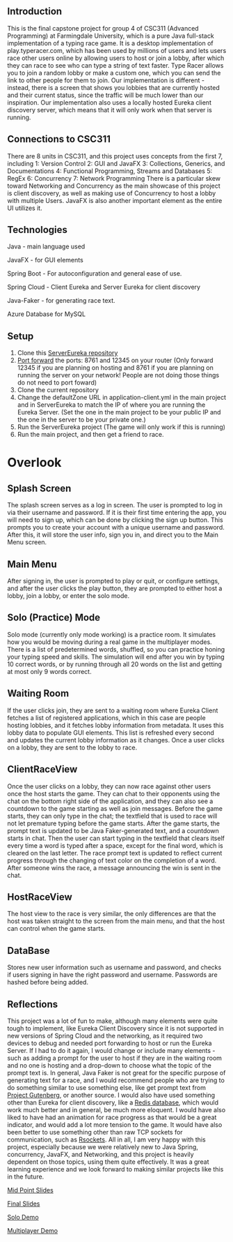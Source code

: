 ## Introduction 
This is the final capstone project for group 4 of CSC311 (Advanced Programming) at Farmingdale University, which is a pure Java full-stack implementation of a typing race game. It is a desktop implementation of play.typeracer.com, which has been used by millions of users and lets users race other users online by allowing users to host or join a lobby, after which they can race to see who can type a string of text faster. Type Racer allows you to join a random lobby or make a custom one, which you can send the link to other people for them to join. Our implementation is different - instead, there is a screen that shows you lobbies that are currently hosted and their current status, since the traffic will be much lower than our inspiration. Our implementation also uses a locally hosted Eureka client discovery server, which means that it will only work when that server is running.

## Connections to CSC311 
There are 8 units in CSC311, and this project uses concepts from the first 7, including 
1: Version Control
2: GUI and JavaFX
3: Collections, Generics, and Documentations
4: Functional Programming, Streams and Databases
5: RegEx
6: Concurrency 
7: Network Programming
There is a particular skew toward Networking and Concurrency as the main showcase of this project is client discovery, as well as making use of Concurrency to host a lobby with multiple Users. JavaFX is also another important element as the entire UI utilizes it.

## Technologies
Java - main language used <p>
JavaFX - for GUI elements<p>
Spring Boot - For autoconfiguration and general ease of use.<p>
Spring Cloud - Client Eureka and Server Eureka for client discovery <p>
Java-Faker - for generating race text.<p>
Azure Database for MySQL <p>

## Setup 
1. Clone this [ServerEureka repository](https://github.com/MaximFarmingdale/ServerEureka)
2. [Port forward](https://learn.g2.com/port-forwarding) the ports: 8761 and 12345 on your router (Only forward 12345 if you are planning on hosting and 8761 if you are planning on running the server on your network! People are not doing those things do not need to port foward)
3. Clone the current repository 
4. Change the defaultZone URL in application-client.yml in the main project and in ServerEureka to match the IP of where you are running the Eureka Server. (Set the one in the main project to be your public IP and the one in the server to be your private one.)
5. Run the ServerEureka project (The game will only work if this is running)
6. Run the main project, and then get a friend to race. 

# Overlook
## Splash Screen
The splash screen serves as a log in screen. The user is prompted to log in via their username and password. If it is their first time entering the app, you will need to sign up, which can be done by clicking the sign up button. This prompts you to create your account with a unique username and password. After this, it will store the user info, sign you in, and direct you to the Main Menu screen.

## Main Menu
After signing in, the user is prompted to play or quit, or configure settings, and after the user clicks the play button, they are prompted to either host a lobby, join a lobby, or enter the solo mode.

## Solo (Practice) Mode
Solo mode (currently only mode working) is a practice room. It simulates how you would be moving during a real game in the multiplayer modes. There is a list of predetermined words, shuffled, so you can practice honing your typing speed and skills. The simulation will end after you win by typing 10 correct words, or by running through all 20 words on the list and getting at most only 9 words correct.

## Waiting Room
If the user clicks join, they are sent to a waiting room where Eureka Client fetches a list of registered applications, which in this case are people hosting lobbies, and it fetches lobby information from metadata. It uses this lobby data to populate GUI elements. This list is refreshed every second and updates the current lobby information as it changes. Once a user clicks on a lobby, they are sent to the lobby to race.

## ClientRaceView
Once the user clicks on a lobby, they can now race against other users once the host starts the game. They can chat to their opponents using the chat on the bottom right side of the application, and they can also see a countdown to the game starting as well as join messages. Before the game starts, they can only type in the chat; the textfield that is used to race will not let premature typing before the game starts. After the game starts, the prompt text is updated to be Java Faker-generated text, and a countdown starts in chat. Then the user can start typing in the textfield that clears itself every time a word is typed after a space, except for the final word, which is cleared on the last letter. The race prompt text is updated to reflect current progress through the changing of text color on the completion of a word. After someone wins the race, a message announcing the win is sent in the chat.

## HostRaceView
The host view to the race is very similar, the only differences are that the host was taken straight to the screen from the main menu, and that the host can control when the game starts.

## DataBase
Stores new user information such as username and password, and checks if users signing in have the right password and username. Passwords are hashed before being added.
## Reflections 
This project was a lot of fun to make, although many elements were quite tough to implement, like Eureka Client Discovery since it is not supported in new versions of Spring Cloud and the networking, as it required two devices to debug and needed port forwarding to host or run the Eureka Server. If I had to do it again, I would change or include many elements - such as adding a prompt for the user to host if they are in the waiting room and no one is hosting and a drop-down to choose what the topic of the prompt text is. In general, Java Faker is not great for the specific purpose of generating text for a race, and I would recommend people who are trying to do something similar to use something else, like get prompt text from [Project Gutenberg](https://www.gutenberg.org/), or another source. I would also have used something other than Eureka for client discovery, like a [Redis database](https://redis.io/), which would work much better and in general, be much more eloquent. I would have also liked to have had an animation for race progress as that would be a great indicator, and would add a lot more tension to the game. It would have also been better to use something other than raw TCP sockets for communication, such as [Rsockets](https://rsocket.io/). All in all, I am very happy with this project, especially because we were relatively new to Java Spring, concurrency, JavaFX, and Networking, and this project is heavily dependent on those topics, using them quite effectively. It was a great learning experience and we look forward to making similar projects like this in the future.

[Mid Point Slides](https://docs.google.com/presentation/d/1LtVscQ258Jy4mNOMbNNi2wt_KSN-9shdBOoK-nbkl9o/edit?usp=sharing) <p>
[Final Slides](https://docs.google.com/presentation/d/1-MvwyREiJPGI3uQ2MFU7JcivcuNpyygnb_nAN-OpJ6o/edit?usp=sharing) <p>
[Solo Demo](https://www.youtube.com/watch?v=57nfFke-G5E) <p>
[Multiplayer Demo](https://www.youtube.com/watch?v=Bbk1AV47-Z4) <p>
